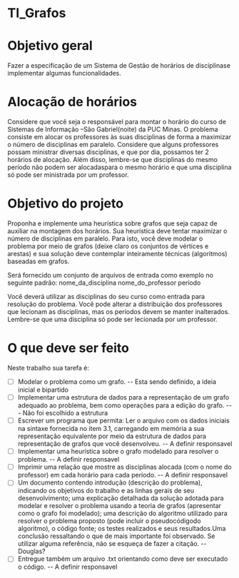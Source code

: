# TI_Grafos

# Objetivo geral
  Fazer a especificação de um Sistema de Gestão de horários de disciplinase implementar algumas funcionalidades. 
  
# Alocação de horários
  Considere que você seja o responsável para montar o horário do curso de Sistemas de Informação –São  Gabriel(noite) da  PUC  Minas. O  problema  consiste  em  alocar  os professores às suas disciplinas de forma a maximizar o número de disciplinas em paralelo. Considere  que  alguns  professores  possam  ministrar  diversas  disciplinas,  e  que  por  dia, possamos ter 2 horários de alocação. Além disso, lembre-se que disciplinas do mesmo período não podem ser alocadaspara o mesmo horário e que uma disciplina só pode ser ministrada por um professor.
  
#  Objetivo do projeto 
  Proponha  e  implemente  uma heurística  sobre  grafos  que  seja capaz  de  auxiliar  na montagem dos horários. Sua heurística deve tentar maximizar o número de disciplinas em paralelo.  Para  isto,  você  deve  modelar  o  problema  por  meio  de  grafos  (deixe  claro  os conjuntos  de  vértices  e  arestas)  e  sua  solução  deve  contemplar  inteiramente  técnicas (algoritmos) baseadas em grafos.
  
  Será fornecido um conjunto de arquivos de entrada como exemplo no seguinte padrão:
  nome_da_disciplina nome_do_professor período
  
  Você deverá utilizar as disciplinas do seu curso como entrada para resolução do problema. Você  pode  alterar  a  distribuição  dos  professores  que  lecionam  as  disciplinas,  mas  os períodos  devem  se  manter  inalterados.  Lembre-se  que  uma  disciplina  só  pode  ser lecionada por um professor. 
  
# O que deve ser feito
  Neste trabalho sua tarefa é:&nbsp;
  
  - [ ] Modelar o problema como um grafo. -- Esta sendo definido, a ideia inicial e bipartido
  - [ ] Implementar uma estrutura de dados para a representação de um grafo adequado ao problema, bem como operações para a edição do grafo. --- Não foi escolhido a estrutura
  - [ ] Escrever um programa que permita: Ler o arquivo com os dados iniciais na sintaxe fornecida no item 3.1, carregando em memória a sua  representação equivalente  por meio da estrutura de dados para representação de grafos que você desenvolveu. -- A definir responsavel
  - [ ] Implementar uma heurística sobre o grafo modelado para resolver o problema. -- A definir responsavel
  - [ ] Imprimir uma relação que mostre as disciplinas alocada (com o nome do professor) em cada horário para cada período. -- A definir responsavel
  - [ ] Um documento contendo introdução (descrição do problema), indicando os objetivos do trabalho e as linhas gerais de seu desenvolvimento; uma explicação detalhada da solução adotada para modelar e resolver o problema usando a teoria de grafos (apresentar como o  grafo  foi  modelado);  uma  descrição  do  algoritmo  utilizado  para  resolver  o  problema proposto (pode incluir o pseudocódigodo algoritmo), o código fonte; os testes realizados e seus resultados.Uma conclusão ressaltando o que de mais importante foi observado. Se utilizar alguma referência, não se esqueça de fazer a citação.  -- Douglas?
  - [ ] Entregue  também  um  arquivo .txt orientando  como  deve  ser  executado  o  código. -- A definir responsavel
